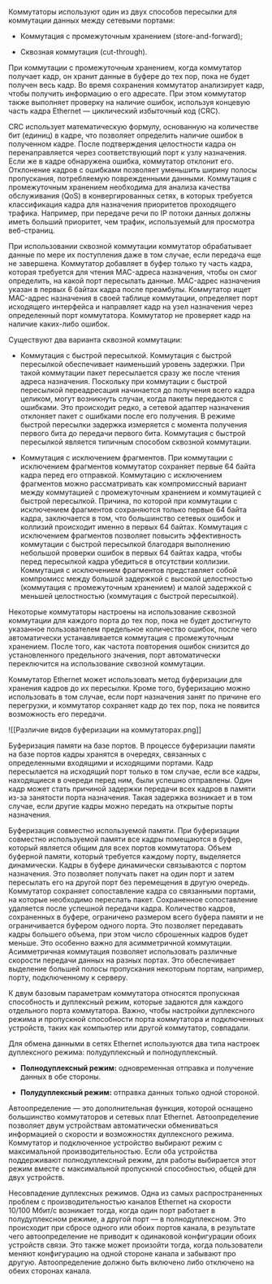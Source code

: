 Коммутаторы используют один из двух способов пересылки для коммутации данных между сетевыми портами:

- Коммутация с промежуточным хранением (store-and-forward);

- Сквозная коммутация (cut-through).

При коммутации с промежуточным хранением, когда коммутатор получает кадр, он хранит данные в буфере до тех пор, пока не будет получен весь кадр. Во время сохранения коммутатор анализирует кадр, чтобы получить информацию о его адресате. При этом коммутатор также выполняет проверку на наличие ошибок, используя концевую часть кадра Ethernet — циклический избыточный код (CRC).

CRC использует математическую формулу, основанную на количестве бит (единиц) в кадре, что позволяет определить наличие ошибок в полученном кадре. После подтверждения целостности кадра он перенаправляется через соответствующий порт к узлу назначения. Если же в кадре обнаружена ошибка, коммутатор отклонит его. Отклонение кадров с ошибками позволяет уменьшить ширину полосы пропускания, потребляемую поврежденными данными. Коммутация с промежуточным хранением необходима для анализа качества обслуживания (QoS) в конвергированных сетях, в которых требуется классификация кадра для назначения приоритетов проходящего трафика. Например, при передаче речи по IP потоки данных должны иметь больший приоритет, чем трафик, используемый для просмотра веб-страниц.

При использовании сквозной коммутации коммутатор обрабатывает данные по мере их поступления даже в том случае, если передача еще не завершена. Коммутатор добавляет в буфер только ту часть кадра, которая требуется для чтения MAC-адреса назначения, чтобы он смог определить, на какой порт пересылать данные. MAC-адрес назначения указан в первых 6 байтах кадра после преамбулы. Коммутатор ищет MAC-адрес назначения в своей таблице коммутации, определяет порт исходящего интерфейса и направляет кадр на узел назначения через определенный порт коммутатора. Коммутатор не проверяет кадр на наличие каких-либо ошибок.

Существуют два варианта сквозной коммутации:

- Коммутация с быстрой пересылкой. Коммутация с быстрой пересылкой обеспечивает наименьший уровень задержки. При такой коммутации пакет пересылается сразу же после чтения адреса назначения. Поскольку при коммутации с быстрой пересылкой переадресация начинается до получения всего кадра целиком, могут возникнуть случаи, когда пакеты передаются с ошибками. Это происходит редко, а сетевой адаптер назначения отклоняет пакет с ошибками после его получения. В режиме быстрой пересылки задержка измеряется с момента получения первого бита до передачи первого бита. Коммутация с быстрой пересылкой является типичным способом сквозной коммутации.

- Коммутация с исключением фрагментов. При коммутации с исключением фрагментов коммутатор сохраняет первые 64 байта кадра перед его отправкой. Коммутацию с исключением фрагментов можно рассматривать как компромиссный вариант между коммутацией с промежуточным хранением и коммутацией с быстрой пересылкой. Причина, по которой при коммутации с исключением фрагментов сохраняются только первые 64 байта кадра, заключается в том, что большинство сетевых ошибок и коллизий происходит именно в первых 64 байтах. Коммутация с исключением фрагментов позволяет повысить эффективность коммутации с быстрой пересылкой благодаря выполнению небольшой проверки ошибок в первых 64 байтах кадра, чтобы перед пересылкой кадра убедиться в отсутствии коллизии. Коммутация с исключением фрагментов представляет собой компромисс между большой задержкой с высокой целостностью (коммутация с промежуточным хранением) и малой задержкой с меньшей целостностью (коммутация с быстрой пересылкой).

Некоторые коммутаторы настроены на использование сквозной коммутации для каждого порта до тех пор, пока не будет достигнуто указанное пользователем предельное количество ошибок, после чего автоматически устанавливается коммутация с промежуточным хранением. После того, как частота повторения ошибок снизится до установленного предельного значения, порт автоматически переключится на использование сквозной коммутации.

Коммутатор Ethernet может использовать метод буферизации для хранения кадров до их пересылки. Кроме того, буферизацию можно использовать в том случае, если порт назначения занят по причине его перегрузки, и коммутатор сохраняет кадр до тех пор, пока не появится возможность его передачи.

![[Различие видов буферизации на коммутаторах.png]]

Буферизация памяти на базе портов. В процессе буферизации памяти на базе портов кадры хранятся в очередях, связанных с определенными входящими и исходящими портами. Кадр пересылается на исходящий порт только в том случае, если все кадры, находящиеся в очереди перед ним, были успешно отправлены. Один кадр может стать причиной задержки передачи всех кадров в памяти из-за занятости порта назначения. Такая задержка возникает и в том случае, если другие кадры можно передать на открытые порты назначения.

Буферизация совместно используемой памяти. При буферизации совместно используемой памяти все кадры помещаются в буфер, который является общим для всех портов коммутатора. Объем буферной памяти, который требуется каждому порту, выделяется динамически. Кадры в буфере динамически связываются с портом назначения. Это позволяет получать пакет на один порт и затем пересылать его на другой порт без перемещения в другую очередь. Коммутатор сохраняет сопоставление кадра со связанными портами, на которые необходимо переслать пакет. Сохраненное сопоставление удаляется после успешной передачи кадра. Количество кадров, сохраненных в буфере, ограничено размером всего буфера памяти и не ограничивается буфером одного порта. Это позволяет передавать кадры большего объема, при этом число сброшенных кадров будет меньше. Это особенно важно для асимметричной коммутации. Асимметричная коммутация позволяет использовать различные скорости передачи данных на разных портах. Это обеспечивает выделение большей полосы пропускания некоторым портам, например, порту, подключенному к серверу.

К двум базовым параметрам коммутатора относятся пропускная способность и дуплексный режим, которые задаются для каждого отдельного порта коммутатора. Важно, чтобы настройки дуплексного режима и пропускной способности порта коммутатора и подключенных устройств, таких как компьютер или другой коммутатор, совпадали.

Для обмена данными в сетях Ethernet используются два типа настроек дуплексного режима: полудуплексный и полнодуплексный.

- **Полнодуплексный режим:** одновременная отправка и получение данных в обе стороны.

- **Полудуплексный режим:** отправка данных только одной стороной.

Автоопределение — это дополнительная функция, которой оснащено большинство коммутаторов и сетевых плат Ethernet. Автоопределение позволяет двум устройствам автоматически обмениваться информацией о скорости и возможностях дуплексного режима. Коммутатор и подключенное устройство выбирают режим с максимальной производительностью. Если оба устройства поддерживают полнодуплексный режим, для работы выбирается этот режим вместе с максимальной пропускной способностью, общей для двух устройств.

Несовпадение дуплексных режимов. Одна из самых распространенных проблем с производительностью каналов Ethernet на скорости 10/100 Мбит/с возникает тогда, когда один порт работает в полудуплексном режиме, а другой порт — в полнодуплексном. Это происходит при сбросе одного или обоих портов канала, в результате чего автоопределение не приводит к одинаковой конфигурации обоих устройств связи. Это также может произойти тогда, когда пользователи меняют конфигурацию на одной стороне канала и забывают про другую. Автоопределение должно быть включено либо отключено на обеих сторонах канала.